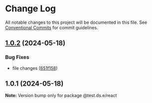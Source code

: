 # Change Log

All notable changes to this project will be documented in this file.
See [Conventional Commits](https://conventionalcommits.org) for commit guidelines.

## [1.0.2](https://github.com/ErandaMadusanka/ds.e/compare/v1.0.1...v1.0.2) (2024-05-18)


### Bug Fixes

* file changes ([651f158](https://github.com/ErandaMadusanka/ds.e/commit/651f158805da9153c8c61c1c6efcc50aed666a1d))





## 1.0.1 (2024-05-18)

**Note:** Version bump only for package @test.ds.e/react
